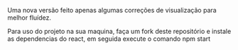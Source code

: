 Uma nova versão feito apenas algumas correções de visualização para melhor fluídez.

Para uso do projeto na sua maquina, faça um fork deste repositório e instale as dependencias do react, em seguida execute o comando npm start
